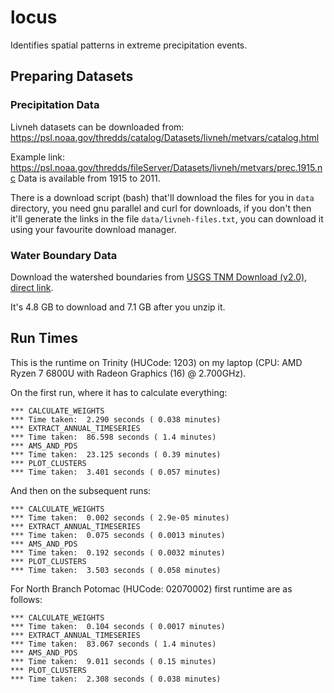 # locus

Identifies spatial patterns in extreme precipitation events.

## Preparing Datasets
### Precipitation Data
Livneh datasets can be downloaded from: https://psl.noaa.gov/thredds/catalog/Datasets/livneh/metvars/catalog.html

Example link: https://psl.noaa.gov/thredds/fileServer/Datasets/livneh/metvars/prec.1915.nc
Data is available from 1915 to 2011.

There is a download script (bash) that'll download the files for you in `data` directory, you need gnu parallel and curl for downloads, if you don't then it'll generate the links in the file `data/livneh-files.txt`, you can download it using your favourite download manager.

### Water Boundary Data
Download the watershed boundaries from [USGS TNM Download (v2.0)](https://apps.nationalmap.gov), [direct link](https://prd-tnm.s3.amazonaws.com/StagedProducts/Hydrography/WBD/National/GPKG/WBD_National_GPKG.zip).

It's 4.8 GB to download and 7.1 GB after you unzip it.

## Run Times
This is the runtime on Trinity (HUCode: 1203) on my laptop (CPU: AMD Ryzen 7 6800U with Radeon Graphics (16) @ 2.700GHz).

On the first run, where it has to calculate everything:

    *** CALCULATE_WEIGHTS
    *** Time taken:  2.290 seconds ( 0.038 minutes)
    *** EXTRACT_ANNUAL_TIMESERIES
    *** Time taken:  86.598 seconds ( 1.4 minutes)
    *** AMS_AND_PDS
    *** Time taken:  23.125 seconds ( 0.39 minutes)
	*** PLOT_CLUSTERS
	*** Time taken:  3.401 seconds ( 0.057 minutes)

And then on the subsequent runs:

    *** CALCULATE_WEIGHTS
    *** Time taken:  0.002 seconds ( 2.9e-05 minutes)
    *** EXTRACT_ANNUAL_TIMESERIES
    *** Time taken:  0.075 seconds ( 0.0013 minutes)
    *** AMS_AND_PDS
    *** Time taken:  0.192 seconds ( 0.0032 minutes)
    *** PLOT_CLUSTERS
    *** Time taken:  3.503 seconds ( 0.058 minutes)

For North Branch Potomac (HUCode: 02070002) first runtime are as follows:

    *** CALCULATE_WEIGHTS
    *** Time taken:  0.104 seconds ( 0.0017 minutes)
    *** EXTRACT_ANNUAL_TIMESERIES
    *** Time taken:  83.067 seconds ( 1.4 minutes)
    *** AMS_AND_PDS
    *** Time taken:  9.011 seconds ( 0.15 minutes)
    *** PLOT_CLUSTERS
    *** Time taken:  2.308 seconds ( 0.038 minutes)
